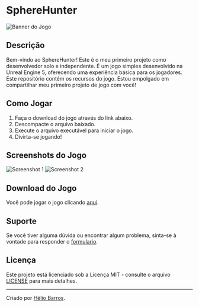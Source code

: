 # SphereHunter

![Banner do Jogo](https://cdn.discordapp.com/attachments/1222946834553507944/1222979098662408222/Sem-Titulo-1.png?ex=66182f0a&is=6605ba0a&hm=aa3059f1c8f4fd0fe60fa9b8239091d5a40e117112891915290ed62444d6fde3&)

## Descrição
Bem-vindo ao SphereHunter! Este é o meu primeiro projeto como desenvolvedor solo e independente. É um jogo simples desenvolvido na Unreal Engine 5, oferecendo uma experiência básica para os jogadores.
Este repositório contém os recursos do jogo. Estou empolgado em compartilhar meu primeiro projeto de jogo com você!

## Como Jogar
1. Faça o download do jogo através do link abaixo.
2. Descompacte o arquivo baixado.
3. Execute o arquivo executável para iniciar o jogo.
4. Divirta-se jogando!

## Screenshots do Jogo
![Screenshot 1](https://cdn.discordapp.com/attachments/1222946834553507944/1222975769769414857/image.png?ex=66182bf1&is=6605b6f1&hm=cc3919799283ae8952b74f6062f5aa2a51da9025071344dc31c1ba350888fd53&)
![Screenshot 2](https://cdn.discordapp.com/attachments/1222946834553507944/1222975966263906394/image.png?ex=66182c20&is=6605b720&hm=b5e0106f8b85de0b452e7f45b3d74f52940cdae4bae3f33e5e597d9a05480a54&)


## Download do Jogo
Você pode jogar o jogo clicando [aqui](https://drive.google.com/drive/folders/1ORaJ6KsM62VBzLfrtkq0fMFYK4upeaVV?usp=sharing).

## Suporte
Se você tiver alguma dúvida ou encontrar algum problema, sinta-se à vontade para responder o [formulario](https://docs.google.com/forms/d/e/1FAIpQLScyxcbVWXu6et4x2ud9_qwk2DMVCvJMbwajhDuySJzTriBIUg/viewform?usp=pp_url).

## Licença
Este projeto está licenciado sob a Licença MIT - consulte o arquivo [LICENSE](LICENSE) para mais detalhes.

---

Criado por [Hélio Barros](link_para_perfil_do_desenvolvedor).

